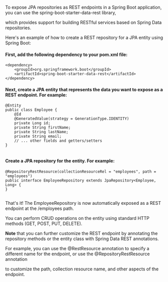 To expose JPA repositories as REST endpoints in a Spring Boot application, you can use the spring-boot-starter-data-rest library,

which provides support for building RESTful services based on Spring Data repositories.

Here's an example of how to create a REST repository for a JPA entity using Spring Boot:

#### First, add the following dependency to your pom.xml file:

```
<dependency>
    <groupId>org.springframework.boot</groupId>
    <artifactId>spring-boot-starter-data-rest</artifactId>
</dependency>

```


#### Next, create a JPA entity that represents the data you want to expose as a REST endpoint. For example:

```
@Entity
public class Employee {
    @Id
    @GeneratedValue(strategy = GenerationType.IDENTITY)
    private Long id;
    private String firstName;
    private String lastName;
    private String email;
    // ... other fields and getters/setters
}


```

#### Create a JPA repository for the entity. For example:


```
@RepositoryRestResource(collectionResourceRel = "employees", path = "employees")
public interface EmployeeRepository extends JpaRepository<Employee, Long> {
}


```

That's it! The EmployeeRepository is now automatically exposed as a REST endpoint at the /employees path. 

You can perform CRUD operations on the entity using standard HTTP methods (GET, POST, PUT, DELETE).


**Note** that you can further customize the REST endpoint by annotating the repository methods or the entity class with Spring Data REST annotations. 

For example, you can use the @RestResource annotation to specify a different name for the endpoint, or use the @RepositoryRestResource annotation 

to customize the path, collection resource name, and other aspects of the endpoint.








